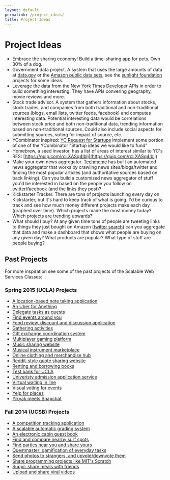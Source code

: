 ```yaml
---
layout: default
permalink: /project_ideas/
title: Project Ideas
---
```


# Project Ideas

* Embrace the sharing economy! Build a time-sharing app for pets. Own 30% of a
  dog.
* Government data project. A system that uses the large amounts of data at
  [data.gov](http://data.gov) or the
  [Amazon public data sets](http://aws.amazon.com/publicdatasets/), see the
  [sunlight foundation](http://sunlightfoundation.com/projects/) projects for
  some ideas.
* Leverage the data from the
  [New York Times Developer APIs](http://developer.nytimes.com/docs) in order
  to build something interesting. They have APIs convering geography, movie
  reviews and more.
* Stock trade advisor. A system that gathers information about stocks, stock
  trades, and companies from both traditional and non-traditional sources
  (blogs, email lists, twitter feeds, facebook) and computes interesting
  data. Potential interesting data would be correlations between stock price
  and both non-traditional data, trending information based on non-traditional
  sources. Could also include social aspects for submitting sources, voting for
  impact of source, etc.
* YCombinator inspired:
  [YC Request for Startups](http://www.ycombinator.com/rfs/) Implement some
  portion of one of the YCombinator "Startup ideas we would like to fund"
* Homebrew, a seed investor, has a list of areas of interest similar to YC's
  RFS: [https://quip.com/rcLXASq4IbIj](https://quip.com/rcLXASq4IbIj)
* Make your own news aggregator. [Techmeme](http://techmeme.com/) has built an
  automated news aggregator that works by crawling news sites/blogs/twitter and
  finding the most popular articles (and authoritative sources based on back
  linking). Can you build a customized news aggregator of stuff you'd be
  interested in based on the people you follow on twitter/facebook (and the
  links they post)?
* Kickstarter Tracker. There are tons of projects launching every day on
  Kickstarter, but it's hard to keep track of what is going. I'd be curious to
  track and see how much money different projects make each day (graphed over
  time). Which projects made the most money today? Which projects are trending
  upwards?
* What should I buy? At any given time tons of people are tweeting links to
  things they just bought on Amazon
  ([twitter search](https://twitter.com/search?f=tweets&vertical=default&q=amazon.com%2Fgp%2Fproduct&src=typd))
  can you aggregate that data and make a dashboard that shows what people are
  buying on any given day?  What products are popular? What type of stuff are
  people buying?

## Past Projects

For more inspiration see some of the past projects of the Scalable Web Services
Classes:

### Spring 2015 (UCLA) Projects
* [A location-based note taking application](https://github.com/scalableinternetservicesarchive/MapKeep)
* [An Uber for Anything](https://github.com/scalableinternetservicesarchive/victorious-Secret)
* [Delegate tasks as quests](https://github.com/scalableinternetservicesarchive/Questing-Adventurer)
* [Find events around you](https://github.com/scalableinternetservicesarchive/whatsup)
* [Food review, discount and discussion application](https://github.com/scalableinternetservicesarchive/Newbie)
* [Gathering activities](https://github.com/scalableinternetservicesarchive/ScalableMaster)
* [Gift exchange coordination system](https://github.com/scalableinternetservicesarchive/GiftHub)
* [Multiplayer gaming platform](https://github.com/scalableinternetservicesarchive/yam)
* [Music sharing website](https://github.com/scalableinternetservicesarchive/Michelangelo)
* [Musical instrument marketplace](https://github.com/scalableinternetservicesarchive/Arpeggio)
* [Online clothing and merchandise hub](https://github.com/scalableinternetservicesarchive/Atticus)
* [Reddit-style quote sharing website](https://github.com/scalableinternetservicesarchive/Quotopia)
* [Renting and borrowing books](https://github.com/scalableinternetservicesarchive/AirBooks)
* [Test bank for UCLA](https://github.com/scalableinternetservicesarchive/Gattlestar-Balactica)
* [Univeristy admission application service](https://github.com/scalableinternetservicesarchive/RubyCoders)
* [Virtual waiting in line](https://github.com/scalableinternetservicesarchive/Team1024)
* [Visual voting for events](https://github.com/scalableinternetservicesarchive/Fantastic4)
* [Yelp for places](https://github.com/scalableinternetservicesarchive/Yeap)
* [Yikyak meets Snapchat](https://github.com/scalableinternetservicesarchive/U1F44D)

### Fall 2014 (UCSB) Projects

* [A competition tracking application](https://github.com/scalableinternetservices/Compete)
* [A scalable automatic grading system](https://github.com/scalableinternetservices/Gradr)
* [An electronic cabin guest book](https://github.com/scalableinternetservices/Team-Hytta)
* [Find and compare nearby surf spots](https://github.com/scalableinternetservices/BaconWindshield)
* [Find parties near you and share yours](https://github.com/scalableinternetservices/Xup)
* [Questmaster: gamification of everyday tasks](https://github.com/scalableinternetservices/Motley-Crew)
* [Send photos to strangers, and upvote/downvote them](https://github.com/scalableinternetservices/Picshare)
* [Share programming projects like MIT's Scratch](https://github.com/scalableinternetservices/LaPlaya)
* [Suppr: share meals with friends](https://github.com/scalableinternetservices/Suppr)
* [Upload and share viral videos](https://github.com/scalableinternetservices/Upvid)
